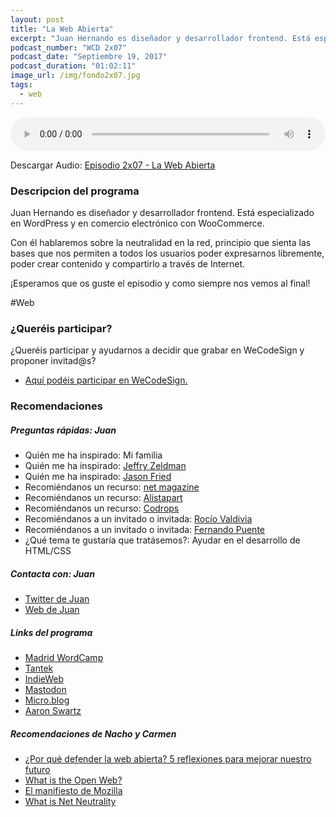 ```yaml
---
layout: post
title: "La Web Abierta"
excerpt: "Juan Hernando es diseñador y desarrollador frontend. Está especializado en WordPress y en comercio electrónico con WooCommerce."
podcast_number: "WCD 2x07"
podcast_date: "Septiembre 19, 2017"
podcast_duration: "01:02:11"
image_url: /img/fondo2x07.jpg
tags: 
  - web
---
```


<audio src="http://www.podtrac.com/pts/redirect.mp3/archive.org/download/WCD-2x07/WeCodeSign%202x07%20-%20La%20Web%20Abierta.mp3" preload="auto" controls style="width: 100%;">
  <p>Tu navegador no implementa el elemento audio</p>
</audio>

<p>Descargar Audio: <a href="http://www.podtrac.com/pts/redirect.mp3/archive.org/download/WCD-2x07/WeCodeSign%202x07%20-%20La%20Web%20Abierta.mp3" title="Botón derecho del ratón, luego guardar enlace como...">Episodio 2x07 - La Web Abierta</a></p>

<h3 class="post-title  post-heading">Descripcion del programa</h3>

Juan Hernando es diseñador y desarrollador frontend. Está especializado en WordPress y en comercio electrónico con WooCommerce.

Con él hablaremos sobre la neutralidad en la red, principio que sienta las bases que nos permiten a todos los usuarios poder expresarnos libremente, poder crear contenido y compartirlo a través de Internet.

¡Esperamos que os guste el episodio y como siempre nos vemos al final!
 
<div class="rule"></div>

#Web

<div class="rule"></div>

<h3 class="post-title  post-heading">¿Queréis participar?</h3>

<p>¿Queréis participar y ayudarnos a decidir que grabar en WeCodeSign y proponer invitad@s?</p>

<ul>
  <li class="recomendacion"><a href="https://github.com/WeCodeSign/nuevos-episodios-e-invitades">Aquí podéis participar en WeCodeSign.</a></li>
</ul>

<div class="rule"></div>

<h3 class="post-title  post-heading">Recomendaciones</h3>

##### Preguntas rápidas: Juan

<ul>
  <li class="recomendacion"><span>Quién me ha inspirado: Mi familia</span></li>
  <li class="recomendacion"><span>Quién me ha inspirado: </span><a href="https://twitter.com/zeldman">Jeffry Zeldman</a></li>
  <li class="recomendacion"><span>Quién me ha inspirado: </span> <a href="https://twitter.com/jasonfried?lang=es">Jason Fried</a></li>
  <li class="recomendacion"><span>Recomiéndanos un recurso: </span><a href="http://www.creativebloq.com/net-magazine">net magazine</a></li>
  <li class="recomendacion"><span>Recomiéndanos un recurso: </span><a href="https://alistapart.com/">Alistapart</a></li>
  <li class="recomendacion"><span>Recomiéndanos un recurso: </span><a href="https://tympanus.net/codrops/">Codrops</a></li>
  <li class="recomendacion"><span>Recomiéndanos a un invitado o invitada: </span><a href="https://twitter.com/rociovaldi">Rocío Valdivia</a></li>
  <li class="recomendacion"><span>Recomiéndanos a un invitado o invitada: </span><a href="https://twitter.com/fpuenteonline">Fernando Puente</a></li>
  <li class="recomendacion"><span>¿Qué tema te gustaría que tratásemos?: Ayudar en el desarrollo de HTML/CSS </span></li>
</ul>

##### Contacta con: Juan

<ul>
  <li class="recomendacion"><a href="https://twitter.com/ciudadanoB">Twitter de Juan</a></li>
  <li class="recomendacion"><a href="https://ciudadanob.com/">Web de Juan</a></li>
</ul>

##### Links del programa

<ul>
  <li class="recomendacion"><a href="https://2017.madrid.wordcamp.org/">Madrid WordCamp</a></li>
  <li class="recomendacion"><a href="http://tantek.com">Tantek</a></li>
  <li class="recomendacion"><a href="https://indieweb.org/">IndieWeb</a></li>
  <li class="recomendacion"><a href="https://mastodon.social/about">Mastodon</a></li>
  <li class="recomendacion"><a href="https://micro.blog/">Micro.blog</a></li>
  <li class="recomendacion"><a href="https://en.m.wikipedia.org/wiki/Aaron_Swartz">Aaron Swartz</a></li>
</ul>

##### Recomendaciones de Nacho y Carmen

<ul>
  <li class="recomendacion"><a href="https://ciudadanob.com/blog/2017/04/24/defender-la-web-abierta-5-reflexiones-mejorar-futuro/">¿Por qué defender la web abierta? 5 reflexiones para mejorar nuestro futuro</a></li>
  <li class="recomendacion"><a href="http://tantek.com/2010/281/b1/what-is-the-open-web">What is the Open Web?</a></li>
  <li class="recomendacion"><a href="https://www.mozilla.org/es-ES/about/manifesto/">El manifiesto de Mozilla</a></li>
  <li class="recomendacion"><a href="https://www.sitepoint.com/why-net-neutrality-matters/">What is Net Neutrality</a></li>
</ul>

